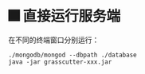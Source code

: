 # 🎆 直接运行服务端

在不同的终端窗口分别运行：

```shell
./mongodb/mongod --dbpath ./database
java -jar grasscutter-xxx.jar
```
